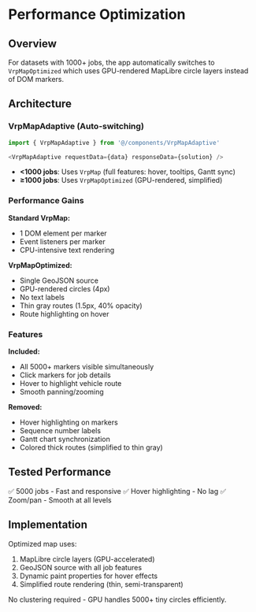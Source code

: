 # Performance Optimization

## Overview

For datasets with 1000+ jobs, the app automatically switches to `VrpMapOptimized` which uses GPU-rendered MapLibre circle layers instead of DOM markers.

## Architecture

### VrpMapAdaptive (Auto-switching)

```typescript
import { VrpMapAdaptive } from '@/components/VrpMapAdaptive'

<VrpMapAdaptive requestData={data} responseData={solution} />
```

- **<1000 jobs**: Uses `VrpMap` (full features: hover, tooltips, Gantt sync)
- **≥1000 jobs**: Uses `VrpMapOptimized` (GPU-rendered, simplified)

### Performance Gains

**Standard VrpMap:**
- 1 DOM element per marker
- Event listeners per marker
- CPU-intensive text rendering

**VrpMapOptimized:**
- Single GeoJSON source
- GPU-rendered circles (4px)
- No text labels
- Thin gray routes (1.5px, 40% opacity)
- Route highlighting on hover

### Features

**Included:**
- All 5000+ markers visible simultaneously
- Click markers for job details
- Hover to highlight vehicle route
- Smooth panning/zooming

**Removed:**
- Hover highlighting on markers
- Sequence number labels
- Gantt chart synchronization
- Colored thick routes (simplified to thin gray)

## Tested Performance

✅ 5000 jobs - Fast and responsive
✅ Hover highlighting - No lag
✅ Zoom/pan - Smooth at all levels

## Implementation

Optimized map uses:
1. MapLibre circle layers (GPU-accelerated)
2. GeoJSON source with all job features
3. Dynamic paint properties for hover effects
4. Simplified route rendering (thin, semi-transparent)

No clustering required - GPU handles 5000+ tiny circles efficiently.
